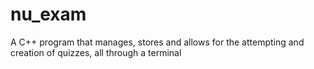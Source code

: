 # nu_exam
A C++ program that manages, stores and allows for the attempting and creation of quizzes, all through a terminal
